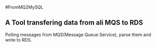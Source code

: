 #FromMQ2MySQL

A Tool transfering data from ali MQS to RDS
----

Polling messages from MQS(Message Queue Service), parse them and write to RDS.


